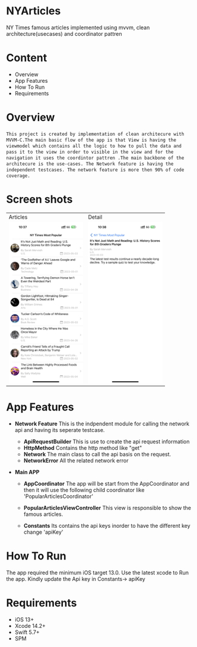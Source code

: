 
# NYArticles
NY Times famous articles implemented using mvvm, clean architecture(usecases) and coordinator pattren

# Content


 * Overview
 * App Features
 * How To Run
 * Requirements

 # Overview
    This project is created by implementation of clean architecure with MVVM-C.The main basic flow of the app is that View is having the viewmodel which contains all the logic to how to pull the data and pass it to the view in order to visible in the view and for the navigation it uses the coordintor pattren .The main backbone of the architecure is the use-cases. The Network feature is having the independent testcases. The network feature is more then 90% of code coverage.
    
# Screen shots
<table>
  <tr>
    <td>Articles</td>
    <td>Detail</td>
  </tr>
  <tr>
  <td><img src="Screenshots/articles.PNG" alt="articles" width="200"/></td>
    <td><img src="Screenshots/detail.PNG" alt="detail" width="200"/></td>
   </tr>
 </table>
 
  # App Features
 
  * **Network Feature**
     This is the indpendent module for calling the network api and having its seperate testcase.
    * **ApiRequestBuilder**  This is use to create the api request information
    * **HttpMethod**  Contains the http method like "get"
    * **Network** The main class to call the api basis on the request.
    * **NetworkError** All the related network error
 
 
  * **Main APP**
     
    * **AppCoordinator**  The app will be start from the AppCoordinator and then it will use the following child coordinator like 'PopularArticlesCoordinator'
    * **PopularArticlesViewController** This view is responsible to show the famous articles.
    
    * **Constants** Its contains the api keys inorder to have the different key change 'apiKey'

 # How To Run
  The app required the minimum iOS target 13.0. Use the latest xcode to Run the app. Kindly update the Api key in Constants-> apiKey
  
  # Requirements

- iOS 13+ 
- Xcode 14.2+
- Swift 5.7+
- SPM
